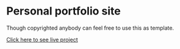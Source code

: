 # Personal portfolio site
Though copyrighted anybody can feel free to use this as template.

[Click here to see live project](https://soham-coder.github.io/site/)
